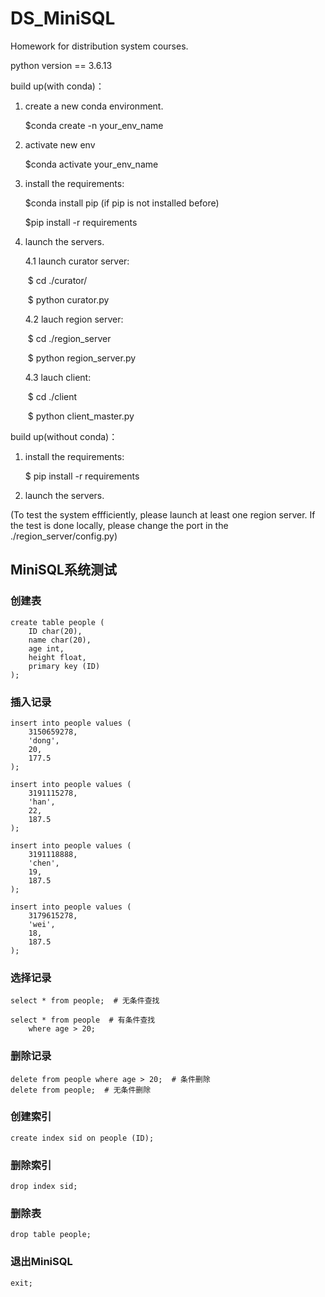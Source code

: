 # DS_MiniSQL
Homework for distribution system courses.

python version == 3.6.13

build up(with conda)：

1. create a new conda environment.

   $conda create -n your_env_name

2. activate new env

   $conda activate your_env_name

3. install the requirements:

   $conda install pip (if pip is not installed before)

   $pip install -r requirements

4. launch the servers.

   4.1 launch curator server:

   ​	$ cd ./curator/ 

   ​	$ python curator.py

   4.2 lauch region server:

   ​	$ cd ./region_server

   ​	$ python region_server.py

   4.3 lauch client:

   ​	$ cd ./client

   ​	$ python client_master.py



build up(without conda)：

 1. install the requirements:

    $ pip install -r requirements

 2. launch the servers.

(To test the system effficiently, please launch at least one region server. If the test is done locally, please change the port in the ./region_server/config.py)



## MiniSQL系统测试

### 创建表

``` mysql
create table people (
    ID char(20),
    name char(20),
    age int,
    height float,
    primary key (ID)
);
```


### 插入记录

``` mysql
insert into people values (
    3150659278,
    'dong',
    20,
    177.5
);

insert into people values (
    3191115278,
    'han',
    22,
    187.5
);

insert into people values (
    3191118888,
    'chen',
    19,
    187.5
);

insert into people values (
    3179615278,
    'wei',
    18,
    187.5
);
```



### 选择记录 

``` mysql
select * from people;  # 无条件查找

select * from people  # 有条件查找
    where age > 20;
```


### 删除记录

``` mysql
delete from people where age > 20;  # 条件删除
delete from people;  # 无条件删除
```


### 创建索引

``` mysql
create index sid on people (ID);
```


### 删除索引

``` mysql
drop index sid;
```


### 删除表

``` mysql
drop table people;
```


### 退出MiniSQL


``` mysql
exit;
```

